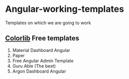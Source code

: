 # Angular-working-templates
Templates on which we are going to work
## [Colorlib](https://colorlib.com/wp/free-angular-templates/) Free templates
1. Material Dashboard Angular
2. Paper
3. Free Angular Admin Template
4. Guru Able (The best)
5. Argon Dashboard Angular
